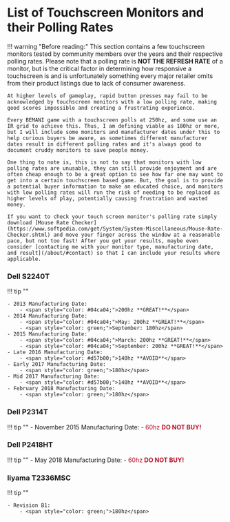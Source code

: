 # List of Touchscreen Monitors and their Polling Rates

!!! warning "Before reading:"
	This section contains a few touchscreen monitors tested by community members over the years and their respective polling rates. Please note that a polling rate is **NOT THE REFRESH RATE** of a monitor, but is the critical factor in determining how responsive a touchscreen is and is unfortunately something every major retailer omits from their product listings due to lack of consumer awareness.

	At higher levels of gameplay, rapid button presses may fail to be acknowledged by touchscreen monitors with a low polling rate, making good scores impossible and creating a frustrating experience.

	Every BEMANI game with a touchscreen polls at 250hz, and some use an IR grid to achieve this. Thus, I am defining viable as 180hz or more, but I will include some monitors and manufacturer dates under this to help curious buyers be aware, as sometimes different manufacturer dates result in different polling rates and it's always good to document cruddy monitors to save people money.

	One thing to note is, this is not to say that monitors with low polling rates are unusable, they can still provide enjoyment and are often cheap enough to be a great option to see how far one may want to get into a certain touchscreen based game. But, the goal is to provide a potential buyer information to make an educated choice, and monitors with low polling rates will run the risk of needing to be replaced as higher levels of play, potentially causing frustration and wasted money.

	If you want to check your touch screen monitor's polling rate simply download [Mouse Rate Checker](https://www.softpedia.com/get/System/System-Miscellaneous/Mouse-Rate-Checker.shtml) and move your finger across the window at a reasonable pace, but not too fast! After you get your results, maybe even consider [contacting me with your monitor type, manufacturing date, and result](/about/#contact) so that I can include your results where applicable.

### Dell S2240T

!!! tip ""

	- 2013 Manufacturing Date:
		- <span style="color: #04ca04;">200hz **GREAT!**</span>
	- 2014 Manufacturing Date:
		- <span style="color: #04ca04;">May: 200hz **GREAT!**</span>
		- <span style="color: green;">September: 180hz</span>
	- 2015 Manufacturing Date:
		- <span style="color: #04ca04;">March: 200hz **GREAT!**</span>
		- <span style="color: #04ca04;">September: 200hz **GREAT!**</span>
	- Late 2016 Manufacturing Date:
		- <span style="color: #d57b00;">140hz **AVOID**</span>
	- Early 2017 Manufacturing Date:
		- <span style="color: green;">180hz</span>
	- Mid 2017 Manufacturing Date:
		- <span style="color: #d57b00;">140hz **AVOID**</span>
	- February 2018 Manufacturing Date:
		- <span style="color: green;">180hz</span>

### Dell P2314T

!!! tip ""
	- November 2015 Manufacturing Date:
		- <span style="color: #b70e25;">60hz **DO NOT BUY!**</span>

### Dell P2418HT

!!! tip ""
	- May 2018 Manufacturing Date:
		- <span style="color: #b70e25;">60hz **DO NOT BUY!**</span>

### Iiyama T2336MSC

!!! tip ""

	- Revision B1:
		- <span style="color: green;">180hz</span>
